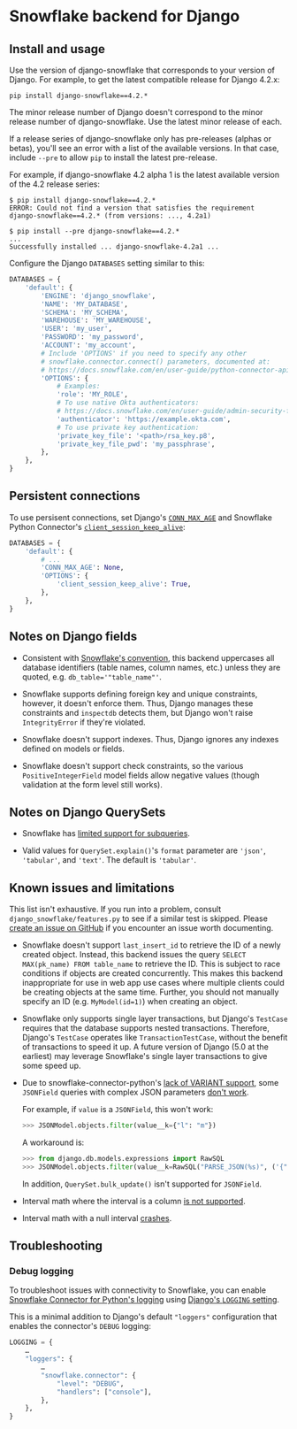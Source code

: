 # Snowflake backend for Django

## Install and usage

Use the version of django-snowflake that corresponds to your version of
Django. For example, to get the latest compatible release for Django 4.2.x:

`pip install django-snowflake==4.2.*`

The minor release number of Django doesn't correspond to the minor release
number of django-snowflake. Use the latest minor release of each.

If a release series of django-snowflake only has pre-releases (alphas or
betas), you'll see an error with a list of the available versions. In that
case, include `--pre` to allow `pip` to install the latest pre-release.

For example, if django-snowflake 4.2 alpha 1 is the latest available version
of the 4.2 release series:

```
$ pip install django-snowflake==4.2.*
ERROR: Could not find a version that satisfies the requirement
django-snowflake==4.2.* (from versions: ..., 4.2a1)

$ pip install --pre django-snowflake==4.2.*
...
Successfully installed ... django-snowflake-4.2a1 ...
```

Configure the Django `DATABASES` setting similar to this:

```python
DATABASES = {
    'default': {
        'ENGINE': 'django_snowflake',
        'NAME': 'MY_DATABASE',
        'SCHEMA': 'MY_SCHEMA',
        'WAREHOUSE': 'MY_WAREHOUSE',
        'USER': 'my_user',
        'PASSWORD': 'my_password',
        'ACCOUNT': 'my_account',
        # Include 'OPTIONS' if you need to specify any other
        # snowflake.connector.connect() parameters, documented at:
        # https://docs.snowflake.com/en/user-guide/python-connector-api.html#connect
        'OPTIONS': {
            # Examples:
            'role': 'MY_ROLE',
            # To use native Okta authenticators:
            # https://docs.snowflake.com/en/user-guide/admin-security-fed-auth-use#native-sso-okta-only
            'authenticator': 'https://example.okta.com',
            # To use private key authentication:
            'private_key_file': '<path>/rsa_key.p8',
            'private_key_file_pwd': 'my_passphrase',
        },
    },
}
```

## Persistent connections

To use persisent connections, set Django's [`CONN_MAX_AGE`](https://docs.djangoproject.com/en/stable/ref/databases/#persistent-connections)
and Snowflake Python Connector's [`client_session_keep_alive`](https://docs.snowflake.com/en/sql-reference/parameters#client-session-keep-alive):

```python
DATABASES = {
    'default': {
        # ...
        'CONN_MAX_AGE': None,
        'OPTIONS': {
            'client_session_keep_alive': True,
        },
    },
}
```

## Notes on Django fields

- Consistent with [Snowflake's convention](https://docs.snowflake.com/en/sql-reference/identifiers-syntax.html),
  this backend uppercases all database identifiers (table names, column names,
  etc.) unless they are quoted, e.g. `db_table='"table_name"'`.

- Snowflake supports defining foreign key and unique constraints, however, it
  doesn't enforce them. Thus, Django manages these constraints and `inspectdb`
  detects them, but Django won't raise `IntegrityError` if they're violated.

- Snowflake doesn't support indexes. Thus, Django ignores any indexes defined
  on models or fields.

- Snowflake doesn't support check constraints, so the various
  `PositiveIntegerField` model fields allow negative values (though validation
  at the form level still works).

## Notes on Django QuerySets

* Snowflake has
  [limited support for subqueries](https://docs.snowflake.com/en/user-guide/querying-subqueries.html#types-supported-by-snowflake).

* Valid values for `QuerySet.explain()`'s `format` parameter are `'json'`,
  `'tabular'`, and `'text'`. The default is `'tabular'`.

## Known issues and limitations

This list isn't exhaustive. If you run into a problem, consult
`django_snowflake/features.py` to see if a similar test is skipped. Please
[create an issue on GitHub](https://github.com/Snowflake-Labs/django-snowflake/issues/new)
if you encounter an issue worth documenting.

* Snowflake doesn't support `last_insert_id` to retrieve the ID of a newly
  created object. Instead, this backend issues the query
  `SELECT MAX(pk_name) FROM table_name` to retrieve the ID. This is subject
  to race conditions if objects are created concurrently. This makes this
  backend inappropriate for use in web app use cases where multiple clients
  could be creating objects at the same time. Further, you should not manually
  specify an ID (e.g. `MyModel(id=1)`) when creating an object.

* Snowflake only supports single layer transactions, but Django's `TestCase`
  requires that the database supports nested transactions. Therefore, Django's
  `TestCase` operates like `TransactionTestCase`, without the benefit of
  transactions to speed it up. A future version of Django (5.0 at the earliest)
  may leverage Snowflake's single layer transactions to give some speed up.

* Due to snowflake-connector-python's [lack of VARIANT support](https://github.com/snowflakedb/snowflake-connector-python/issues/244),
  some `JSONField` queries with complex JSON parameters [don't work](https://github.com/Snowflake-Labs/django-snowflake/issues/58).

  For example, if `value` is a `JSONField`, this won't work:
  ```python
  >>> JSONModel.objects.filter(value__k={"l": "m"})
  ```
  A workaround is:
  ```python
  >>> from django.db.models.expressions import RawSQL
  >>> JSONModel.objects.filter(value__k=RawSQL("PARSE_JSON(%s)", ('{"l": "m"}',)))
  ```
  In addition, ``QuerySet.bulk_update()`` isn't supported for `JSONField`.

* Interval math where the interval is a column
  [is not supported](https://github.com/Snowflake-Labs/django-snowflake/issues/27).

* Interval math with a null interval
  [crashes](https://github.com/Snowflake-Labs/django-snowflake/issues/26).

## Troubleshooting

### Debug logging

To troubleshoot issues with connectivity to Snowflake, you can enable
[Snowflake Connector for Python's logging](https://docs.snowflake.com/en/developer-guide/python-connector/python-connector-example#logging)
using [Django's `LOGGING` setting](https://docs.djangoproject.com/en/4.2/topics/logging/).

This is a minimal addition to Django's default `"loggers"` configuration that
enables the connector's `DEBUG` logging:

```python
LOGGING = {
    …
    "loggers": {
        …
        "snowflake.connector": {
            "level": "DEBUG",
            "handlers": ["console"],
        },
    },
}
```
